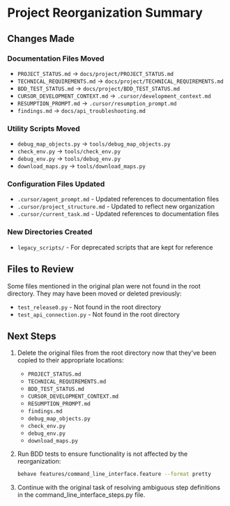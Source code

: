 # Project Reorganization Summary

## Changes Made

### Documentation Files Moved
- `PROJECT_STATUS.md` → `docs/project/PROJECT_STATUS.md`
- `TECHNICAL_REQUIREMENTS.md` → `docs/project/TECHNICAL_REQUIREMENTS.md`
- `BDD_TEST_STATUS.md` → `docs/project/BDD_TEST_STATUS.md`
- `CURSOR_DEVELOPMENT_CONTEXT.md` → `.cursor/development_context.md`
- `RESUMPTION_PROMPT.md` → `.cursor/resumption_prompt.md`
- `findings.md` → `docs/api_troubleshooting.md`

### Utility Scripts Moved
- `debug_map_objects.py` → `tools/debug_map_objects.py`
- `check_env.py` → `tools/check_env.py`
- `debug_env.py` → `tools/debug_env.py`
- `download_maps.py` → `tools/download_maps.py`

### Configuration Files Updated
- `.cursor/agent_prompt.md` - Updated references to documentation files
- `.cursor/project_structure.md` - Updated to reflect new organization
- `.cursor/current_task.md` - Updated references to documentation files

### New Directories Created
- `legacy_scripts/` - For deprecated scripts that are kept for reference

## Files to Review

Some files mentioned in the original plan were not found in the root directory. They may have been moved or deleted previously:
- `test_release0.py` - Not found in the root directory
- `test_api_connection.py` - Not found in the root directory

## Next Steps

1. Delete the original files from the root directory now that they've been copied to their appropriate locations:
   - `PROJECT_STATUS.md`
   - `TECHNICAL_REQUIREMENTS.md`
   - `BDD_TEST_STATUS.md`
   - `CURSOR_DEVELOPMENT_CONTEXT.md`
   - `RESUMPTION_PROMPT.md`
   - `findings.md`
   - `debug_map_objects.py`
   - `check_env.py`
   - `debug_env.py`
   - `download_maps.py`

2. Run BDD tests to ensure functionality is not affected by the reorganization:
   ```bash
   behave features/command_line_interface.feature --format pretty
   ```

3. Continue with the original task of resolving ambiguous step definitions in the command_line_interface_steps.py file. 